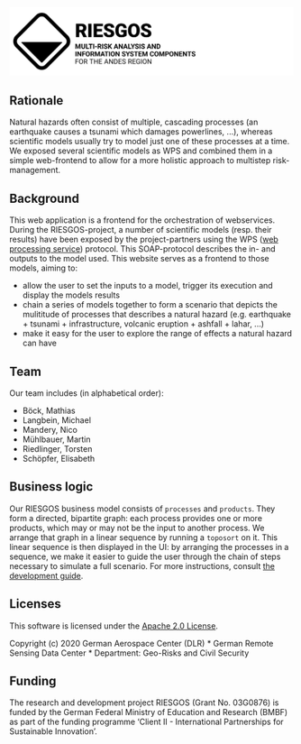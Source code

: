![RIESGOS Logo](src/assets/logos/riesgos_base_small_en.svg "RIESGOS Logo")

## Rationale
Natural hazards often consist of multiple, cascading processes (an earthquake causes a tsunami which damages powerlines, ...), whereas scientific models usually try to model just one of these processes at a time.
We exposed several scientific models as WPS and combined them in a simple web-frontend to allow for a more holistic approach to multistep risk-management.


## Background
This web application is a frontend for the orchestration of webservices. During the RIESGOS-project, a number of scientific models (resp. their results) have been exposed by the project-partners using the WPS ([web processing service](https://www.ogc.org/standards/wps)) protocol. This SOAP-protocol describes the in- and outputs to the model used. This website serves as a frontend to those models, aiming to:
 - allow the user to set the inputs to a model, trigger its execution and display the models results
 - chain a series of models together to form a scenario that depicts the mulititude of processes that describes a natural hazard (e.g. earthquake + tsunami + infrastructure, volcanic eruption + ashfall + lahar, ...)
 - make it easy for the user to explore the range of effects a natural hazard can have

## Team
Our team includes (in alphabetical order):
 - Böck, Mathias 
 - Langbein, Michael 
 - Mandery, Nico 
 - Mühlbauer, Martin 
 - Riedlinger, Torsten 
 - Schöpfer, Elisabeth 


## Business logic
Our RIESGOS business model consists of `processes` and `products`. They form a directed, bipartite graph: each process provides one or more products, which may or may not be the input to another process. We arrange that graph in a linear sequence by running a `toposort` on it. This linear sequence is then displayed in the UI: by arranging the processes in a sequence, we make it easier to guide the user through the chain of steps necessary to simulate a full scenario. 
For more instructions, consult [the development guide](DEVELOPMENT.md).


## Licenses

This software is licensed under the [Apache 2.0 License](LICENSE).

Copyright (c) 2020 German Aerospace Center (DLR) * German Remote Sensing Data Center * Department: Geo-Risks and Civil Security


## Funding

The  research  and  development  project  RIESGOS  (Grant  No.  03G0876)  is  funded  by  the  German  Federal Ministry of Education and Research (BMBF) as part of the funding programme ‘Client II - International Partnerships for Sustainable Innovation’.
